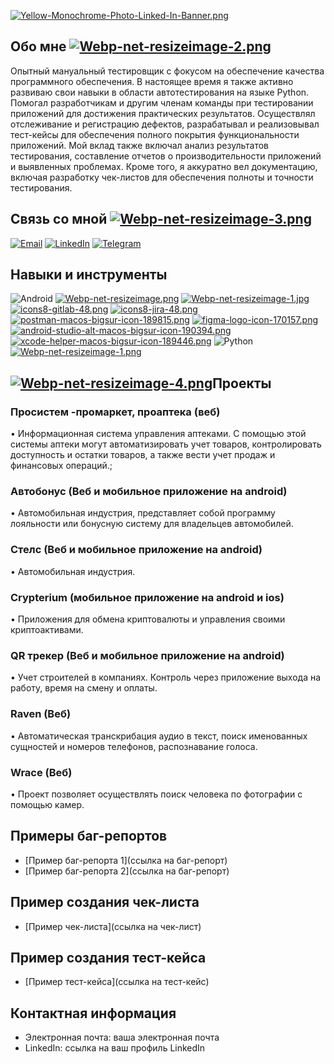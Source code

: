 [![Yellow-Monochrome-Photo-Linked-In-Banner.png](https://i.postimg.cc/KYVG7FCv/Yellow-Monochrome-Photo-Linked-In-Banner.png)](https://postimg.cc/zLCY8mJ9)


## Обо мне [![Webp-net-resizeimage-2.png](https://i.postimg.cc/Gp0kWN2m/Webp-net-resizeimage-2.png)](https://postimg.cc/xXRJH6Mw)

Опытный мануальный тестировщик с фокусом на обеспечение качества программного обеспечения. В настоящее время я также активно развиваю свои навыки в области автотестирования на языке Python. Помогал разработчикам и другим членам команды при тестировании приложений для достижения практических результатов. Осуществлял отслеживание и регистрацию дефектов, разрабатывал и реализовывал тест-кейсы для обеспечения полного покрытия функциональности приложений. Мой вклад также включал анализ результатов тестирования, составление отчетов о производительности приложений и выявленных проблемах. Кроме того, я аккуратно вел документацию, включая разработку чек-листов для обеспечения полноты и точности тестирования.

## Связь со мной [![Webp-net-resizeimage-3.png](https://i.postimg.cc/P5qwBHTH/Webp-net-resizeimage-3.png)](https://postimg.cc/0bLjwLzX)

[![Email](https://i.postimg.cc/wTVWFgNx/icons8-mail-48.png)](mailto:nikita111bessonov@gmail.com)
[![LinkedIn](https://i.postimg.cc/fR8xSb9X/icons8-linkedin-48.png)](https://www.linkedin.com/in/%D0%BD%D0%B8%D0%BA%D0%B8%D1%82%D0%B0-%D0%B1%D0%B5%D1%81%D1%81%D0%BE%D0%BD%D0%BE%D0%B2-b7124a245/)
[![Telegram](https://i.postimg.cc/7Y3gnVpg/icons8-telegram-48.png)](https://t.me/NikitaBessonov111)





## Навыки и инструменты

![Android](https://img.icons8.com/color/48/000000/android-os.png) 
[![Webp-net-resizeimage.png](https://i.postimg.cc/RFsF7H0w/Webp-net-resizeimage.png)](https://postimg.cc/wyNgH3LB)
[![Webp-net-resizeimage-1.jpg](https://i.postimg.cc/d3wYZSq3/Webp-net-resizeimage-1.jpg)](https://postimg.cc/TL7SZ05v)
[![icons8-gitlab-48.png](https://i.postimg.cc/288ppK2j/icons8-gitlab-48.png)](https://postimg.cc/XXh1dxRt)
[![icons8-jira-48.png](https://i.postimg.cc/76s35b8W/icons8-jira-48.png)](https://postimg.cc/62Z2SWQr)
[![postman-macos-bigsur-icon-189815.png](https://i.postimg.cc/sfPBHvNd/postman-macos-bigsur-icon-189815.png)](https://postimg.cc/4ndNmNGB)
[![figma-logo-icon-170157.png](https://i.postimg.cc/DyZ2Q0Vc/figma-logo-icon-170157.png)](https://postimg.cc/3Ws5YKxy)
[![android-studio-alt-macos-bigsur-icon-190394.png](https://i.postimg.cc/RVyzcTLM/android-studio-alt-macos-bigsur-icon-190394.png)](https://postimg.cc/6yrSKnPS)
[![xcode-helper-macos-bigsur-icon-189446.png](https://i.postimg.cc/KzGXZpx5/xcode-helper-macos-bigsur-icon-189446.png)](https://postimg.cc/PLRVy4LL)
![Python](https://img.icons8.com/color/48/000000/python.png) 
[![Webp-net-resizeimage-1.png](https://i.postimg.cc/63yk2247/Webp-net-resizeimage-1.png)](https://postimg.cc/JDC6Shqm)





## [![Webp-net-resizeimage-4.png](https://i.postimg.cc/RCHhJFVq/Webp-net-resizeimage-4.png)](https://postimg.cc/5jfbZfzM)Проекты

### Просистем -промаркет, проаптека (веб)
• Информационная система управления аптеками. С помощью этой системы аптеки могут автоматизировать учет товаров, контролировать доступность и остатки товаров, а также вести учет продаж и финансовых операций.;
### Автобонус (Веб и мобильное приложение на android) 
• Автомобильная индустрия, представляет собой программу лояльности или бонусную систему для владельцев автомобилей.
### Стелс (Веб и мобильное приложение на android) 
• Автомобильная индустрия.
### Crypterium (мобильное приложение на android и ios) 
• Приложения для обмена криптовалюты и управления своими криптоактивами.
### QR трекер (Веб и мобильное приложение на android) 
• Учет строителей в компаниях. Контроль через приложение выхода на работу, время на смену и оплаты.
### Raven (Веб)
• Автоматическая транскрибация аудио в текст, поиск именованных сущностей и номеров телефонов, распознавание голоса.
### Wrace (Веб) 
• Проект позволяет осуществлять поиск человека по фотографии с помощью камер.

## Примеры баг-репортов

- [Пример баг-репорта 1](ссылка на баг-репорт)
- [Пример баг-репорта 2](ссылка на баг-репорт)

## Пример создания чек-листа

- [Пример чек-листа](ссылка на чек-лист)

## Пример создания тест-кейса

- [Пример тест-кейса](ссылка на тест-кейс)

## Контактная информация

- Электронная почта: ваша электронная почта
- LinkedIn: ссылка на ваш профиль LinkedIn

